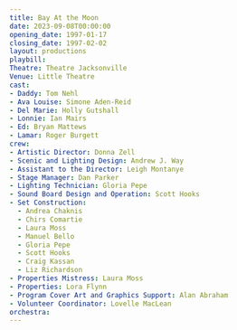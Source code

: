 ```yaml
---
title: Bay At the Moon
date: 2023-09-08T00:00:00
opening_date: 1997-01-17
closing_date: 1997-02-02
layout: productions
playbill:
Theatre: Theatre Jacksonville
Venue: Little Theatre
cast:
- Daddy: Tom Nehl
- Ava Louise: Simone Aden-Reid
- Del Marie: Holly Gutshall
- Lonnie: Ian Mairs
- Ed: Bryan Mattews
- Lamar: Roger Burgett
crew:
- Artistic Director: Donna Zell
- Scenic and Lighting Design: Andrew J. Way
- Assistant to the Director: Leigh Montanye
- Stage Manager: Dan Parker
- Lighting Technician: Gloria Pepe
- Sound Board Design and Operation: Scott Hooks
- Set Construction:
  - Andrea Chaknis
  - Chirs Comartie
  - Laura Moss
  - Manuel Bello
  - Gloria Pepe
  - Scott Hooks
  - Craig Kassan
  - Liz Richardson
- Properties Mistress: Laura Moss
- Properties: Lora Flynn
- Program Cover Art and Graphics Support: Alan Abraham
- Volunteer Coordinator: Lovelle MacLean
orchestra:
---
```


